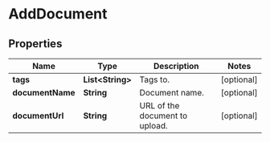 

# AddDocument


## Properties

| Name | Type | Description | Notes |
|------------ | ------------- | ------------- | -------------|
|**tags** | **List&lt;String&gt;** | Tags to. |  [optional] |
|**documentName** | **String** | Document name. |  [optional] |
|**documentUrl** | **String** | URL of the document to upload. |  [optional] |



